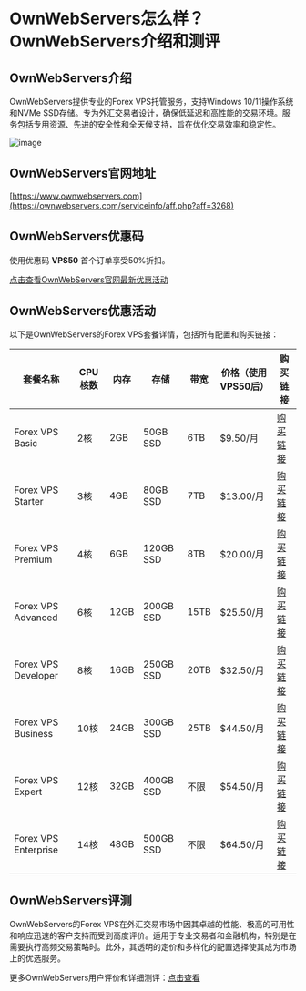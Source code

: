 # OwnWebServers怎么样？OwnWebServers介绍和测评

## OwnWebServers介绍
OwnWebServers提供专业的Forex VPS托管服务，支持Windows 10/11操作系统和NVMe SSD存储。专为外汇交易者设计，确保低延迟和高性能的交易环境。服务包括专用资源、先进的安全性和全天候支持，旨在优化交易效率和稳定性。

![image](https://github.com/rogeormuntanee/OwnWebServers/assets/169768875/4f1ca72c-5c6e-446c-885f-f27c63b1be20)

## OwnWebServers官网地址
[https://www.ownwebservers.com](https://ownwebservers.com/serviceinfo/aff.php?aff=3268)

## OwnWebServers优惠码
使用优惠码 **VPS50** 首个订单享受50%折扣。

[点击查看OwnWebServers官网最新优惠活动](https://ownwebservers.com/serviceinfo/aff.php?aff=3268)

## OwnWebServers优惠活动

以下是OwnWebServers的Forex VPS套餐详情，包括所有配置和购买链接：

| 套餐名称         | CPU核数 | 内存 | 存储   | 带宽     | 价格（使用VPS50后） | 购买链接                                     |
|----------------|---------|------|--------|----------|-------------------|---------------------------------------------|
| Forex VPS Basic  | 2核     | 2GB  | 50GB SSD | 6TB     | $9.50/月         | [购买链接](https://ownwebservers.com/serviceinfo/aff.php?aff=3268) |
| Forex VPS Starter | 3核     | 4GB  | 80GB SSD | 7TB     | $13.00/月        | [购买链接](https://ownwebservers.com/serviceinfo/aff.php?aff=3268) |
| Forex VPS Premium | 4核     | 6GB  | 120GB SSD| 8TB     | $20.00/月        | [购买链接](https://ownwebservers.com/serviceinfo/aff.php?aff=3268) |
| Forex VPS Advanced| 6核     | 12GB | 200GB SSD| 15TB    | $25.50/月        | [购买链接](https://ownwebservers.com/serviceinfo/aff.php?aff=3268) |
| Forex VPS Developer| 8核     | 16GB | 250GB SSD| 20TB    | $32.50/月        | [购买链接](https://ownwebservers.com/serviceinfo/aff.php?aff=3268) |
| Forex VPS Business | 10核    | 24GB | 300GB SSD| 25TB    | $44.50/月        | [购买链接](https://ownwebservers.com/serviceinfo/aff.php?aff=3268) |
| Forex VPS Expert  | 12核    | 32GB | 400GB SSD| 不限    | $54.50/月        | [购买链接](https://ownwebservers.com/serviceinfo/aff.php?aff=3268) |
| Forex VPS Enterprise| 14核   | 48GB | 500GB SSD| 不限    | $64.50/月        | [购买链接](https://ownwebservers.com/serviceinfo/aff.php?aff=3268) |

## OwnWebServers评测
OwnWebServers的Forex VPS在外汇交易市场中因其卓越的性能、极高的可用性和响应迅速的客户支持而受到高度评价。适用于专业交易者和金融机构，特别是在需要执行高频交易策略时。此外，其透明的定价和多样化的配置选择使其成为市场上的优选服务。

更多OwnWebServers用户评价和详细测评：[点击查看](https://ownwebservers.com/serviceinfo/aff.php?aff=3268)
